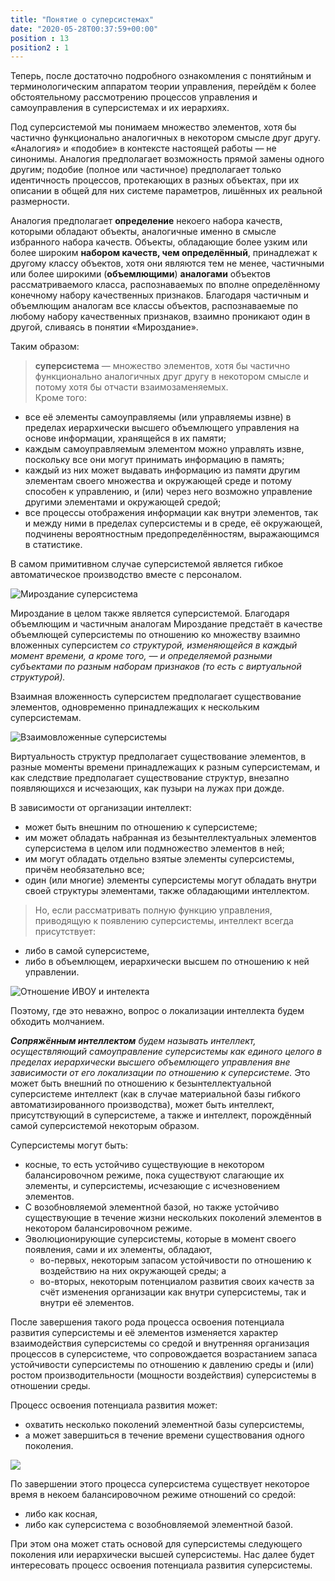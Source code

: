 ```yaml
---
title: "Понятие о суперсистемах"
date: "2020-05-28T00:37:59+00:00"
position : 13
position2 : 1
---
```


Теперь, после достаточно подробного ознакомления с понятийным и терминологическим аппаратом теории управления, перейдём к более обстоятельному рассмотрению процессов управления и самоуправления в суперсистемах и их иерархиях.

Под суперсистемой мы понимаем множество элементов, хотя бы частично функционально аналогичных в некотором смысле друг другу. «Аналогия» и «подобие» в контексте настоящей работы — не синонимы. Аналогия предполагает возможность прямой замены одного другим; подобие (полное или частичное) предполагает только идентичность процессов, протекающих в разных объектах, при их описании в общей для них системе параметров, лишённых их реальной размерности.

Аналогия предполагает **определение** некоего набора качеств, которыми обладают объекты, аналогичные именно в смысле избранного набора качеств. Объекты, обладающие более узким или более широким **набором качеств, чем определённый**, принадлежат к другому классу объектов, хотя они являются тем не менее, частичными или более широкими (**объемлющими**) **аналогами** объектов рассматриваемого класса, распознаваемых по вполне определённому конечному набору качественных признаков. Благодаря частичным и объемлющим аналогам все классы объектов, распознаваемые по любому набору качественных признаков, взаимно проникают один в другой, сливаясь в понятии «Мироздание».

Таким образом: 
>**суперсистема** — множество элементов, хотя бы частично функционально аналогичных друг другу в некотором смысле и потому хотя бы отчасти взаимозаменяемых.  
Кроме того:  
   - все её элементы самоуправляемы (или управляемы извне) в пределах иерархически высшего объемлющего управления на основе информации, хранящейся в их памяти; 
   - каждым самоуправляемым элементом можно управлять извне, поскольку все они могут принимать информацию в память; 
   - каждый из них может выдавать информацию из памяти другим элементам своего множества и окружающей среде и потому способен к управлению, и (или) через него возможно управление другими элементами и окружающей средой; 
   - все процессы отображения информации как внутри элементов, так и между ними в пределах суперсистемы и в среде, её окружающей, подчинены вероятностным предопределённостям, выражающимся в статистике.

В самом примитивном случае суперсистемой является гибкое автоматическое производство вместе с персоналом. 

![Мироздание суперсистема](1.jpg) 

Мироздание в целом также является суперсистемой. Благодаря объемлющим и частичным аналогам Мироздание предстаёт в качестве объемлющей суперсистемы по отношению ко множеству взаимно вложенных суперсистем *со структурой, изменяющейся в каждый момент времени, а кроме того, — и определяемой разными субъектами по разным наборам признаков (то есть с виртуальной структурой).* 

Взаимная вложенность суперсистем предполагает существование элементов, одновременно принадлежащих к нескольким суперсистемам. 

![Взаимовложенные суперсистемы](2.png)

Виртуальность структур предполагает существование элементов, в разные моменты времени принадлежащих к разным суперсистемам, и как следствие предполагает существование структур, внезапно появляющихся и исчезающих, как пузыри на лужах при дожде.

В зависимости от организации интеллект:
- может быть внешним по отношению к суперсистеме; 
- им может обладать набранная из безынтеллектуальных элементов суперсистема в целом или подмножество элементов в ней; 
- им могут обладать отдельно взятые элементы суперсистемы, причём необязательно все; 
- один (или многие) элементы суперсистемы могут обладать внутри своей структуры элементами, также обладающими интеллектом.

>Но, если рассматривать полную функцию управления, приводящую к появлению суперсистемы, интеллект всегда присутствует:  
- либо в самой суперсистеме, 
- либо в объемлющем, иерархически высшем по отношению к ней управлении.

![Отношение ИВОУ и интелекта](3.png)

Поэтому, где это неважно, вопрос о локализации интеллекта будем обходить молчанием. 

***Сопряжённым интеллектом*** *будем называть интеллект, осуществляющий самоуправление суперсистемы как единого целого в пределах иерархически высшего объемлющего управления вне зависимости от его локализации по отношению к суперсистеме.* Это может быть внешний по отношению к безынтеллектуальной суперсистеме интеллект (как в случае материальной базы гибкого автоматизированного производства), может быть интеллект, присутствующий в суперсистеме, а также и интеллект, порождённый самой суперсистемой некоторым образом.

Суперсистемы могут быть: 
- косные, то есть устойчиво существующие в некотором балансировочном режиме, пока существуют слагающие их элементы, и суперсистемы, исчезающие с исчезновением элементов.
- С возобновляемой элементной базой, но также устойчиво существующие в течение жизни нескольких поколений элементов в некотором балансировочном режиме.
- Эволюционирующие суперсистемы, которые в момент своего появления, сами и их элементы, обладают,  
  - во-первых, некоторым запасом устойчивости по отношению к воздействию на них окружающей среды; а 
  - во-вторых, некоторым потенциалом развития своих качеств за счёт изменения организации как внутри суперсистемы, так и внутри её элементов. 

После завершения такого рода процесса освоения потенциала развития суперсистемы и её элементов изменяется характер взаимодействия суперсистемы со средой и внутренняя организация процессов в суперсистеме, что сопровождается возрастанием запаса устойчивости суперсистемы по отношению к давлению среды и (или) ростом производительности (мощности воздействия) суперсистемы в отношении среды.

Процесс освоения потенциала развития может: 
- охватить несколько поколений элементной базы суперсистемы, 
- а может завершиться в течение времени существования одного поколения. 

![](4.png)

По завершении этого процесса суперсистема существует некоторое время в некоем балансировочном режиме отношений со средой:
- либо как косная, 
- либо как суперсистема с возобновляемой элементной базой. 

При этом она может стать основой для суперсистемы следующего поколения или иерархически высшей суперсистемы. Нас далее будет интересовать процесс освоения потенциала развития суперсистемы.
